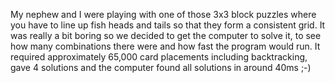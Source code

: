 My nephew and I were playing with one of those 3x3 block puzzles where you have to line up fish heads and tails so that they form a consistent grid. It was really a bit boring so we decided to get the computer to solve it, to see how many combinations there were and how fast the program would run. It required approximately 65,000 card placements including backtracking, gave 4 solutions and the computer found all solutions in around 40ms ;-)
